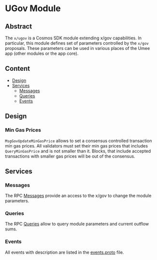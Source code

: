 # UGov Module

## Abstract

The `x/ugov` is a Cosmos SDK module extending x/gov capabilities.
In particular, this module defines set of parameters controlled by the `x/gov` proposals.
These parameters can be used in various places of the Umee app (other modules or the app core).

## Content

- [Design](#design)
- [Services](#services)
  - [Messages](#messages)
  - [Queries](#queries)
  - [Events](#events)

## Design

### Min Gas Prices

`MsgGovUpdateMinGasPrice` allows to set a consensus controlled transaction min gas prices. All validators
must set their min gas prices that includes `QueryMinGasPrice` and is not smaller than it.
Blocks, that include accepted transactions with smaller gas prices will be out of the consensus.

## Services

### Messages

The RPC [Messages](https://github.com/umee-network/umee/blob/main/proto/umee/ugov/v1/tx.proto) provide an access to the x/gov to change the module parameters.

### Queries

The RPC [Queries](https://github.com/umee-network/umee/blob/main/proto/umee/ugov/v1/query.proto) allow to query module parameters and current outflow sums.

### Events

All events with description are listed in the [events.proto](https://github.com/umee-network/umee/blob/main/proto/umee/ugov/v1/events.proto) file.

